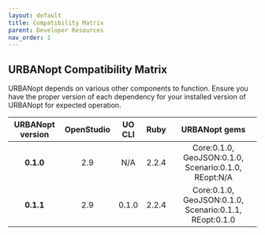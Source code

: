 ```yaml
---
layout: default
title: Compatibility Matrix
parent: Developer Resources
nav_order: 1
---
```


## URBANopt Compatibility Matrix

URBANopt depends on various other components to function. Ensure you have the proper version of each dependency for your installed version of URBANopt for expected operation.

|URBANopt version|OpenStudio|UO CLI|Ruby |URBANopt gems                                         |
|:--------------:|:--------:|:----:|:---:|:----------------------------------------------------:|
|**0.1.0**       |2.9       |N/A   |2.2.4|Core:0.1.0, GeoJSON:0.1.0, Scenario:0.1.0, REopt:N/A  |
|**0.1.1**       |2.9       |0.1.0 |2.2.4|Core:0.1.0, GeoJSON:0.1.0, Scenario:0.1.1, REopt:0.1.0|
